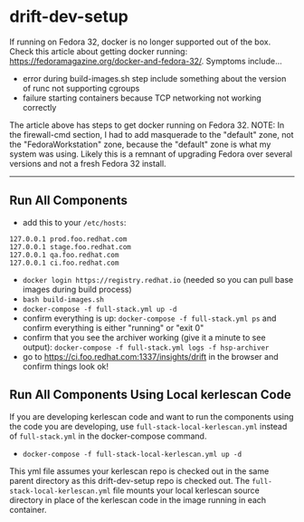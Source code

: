 # drift-dev-setup

If running on Fedora 32, docker is no longer supported out of the box. Check this article about getting docker running: https://fedoramagazine.org/docker-and-fedora-32/. Symptoms include...
 * error during build-images.sh step include something about the version of runc not supporting cgroups
 * failure starting containers because TCP networking not working correctly

The article above has steps to get docker running on Fedora 32.
NOTE: In the firewall-cmd section, I had to add masquerade to the "default" zone, not the "FedoraWorkstation" zone, because the "default" zone is what my system was using. Likely this is a remnant of upgrading Fedora over several versions and not a fresh Fedora 32 install.

---

## Run All Components

 * add this to your `/etc/hosts`:
```
127.0.0.1 prod.foo.redhat.com
127.0.0.1 stage.foo.redhat.com
127.0.0.1 qa.foo.redhat.com
127.0.0.1 ci.foo.redhat.com
```

 * `docker login https://registry.redhat.io` (needed so you can pull base images during build process)
 * `bash build-images.sh`
 * `docker-compose -f full-stack.yml up -d`
 * confirm everything is up: `docker-compose -f full-stack.yml ps` and confirm everything is either "running" or "exit 0"
 * confirm that you see the archiver working (give it a minute to see output): `docker-compose -f full-stack.yml logs -f hsp-archiver`
 * go to https://ci.foo.redhat.com:1337/insights/drift in the browser and confirm things look ok!

## Run All Components Using Local kerlescan Code

If you are developing kerlescan code and want to run the components using the code you are developing, use `full-stack-local-kerlescan.yml` instead of `full-stack.yml` in the docker-compose command.
* `docker-compose -f full-stack-local-kerlescan.yml up -d`

This yml file assumes your kerlescan repo is checked out in the same parent directory as this drift-dev-setup repo is checked out. The `full-stack-local-kerlescan.yml` file mounts your local kerlescan source directory in place of the kerlescan code in the image running in each container.